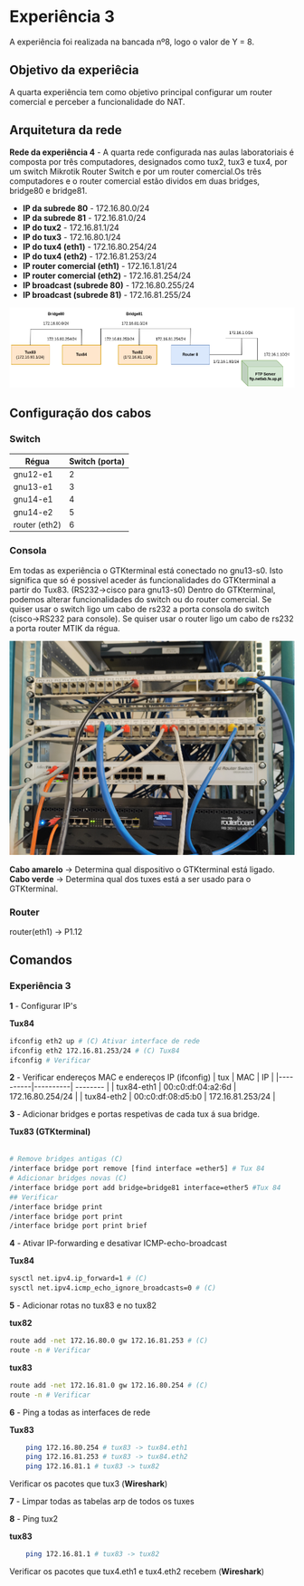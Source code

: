 # Experiência 3
A experiência foi realizada na bancada nº8, logo o valor de Y = 8.

## Objetivo da experiêcia
A quarta experiência tem como objetivo principal configurar um router comercial e perceber a funcionalidade do NAT.

## Arquitetura da rede
**Rede da experiência 4** - A quarta rede configurada nas aulas laboratoriais é composta por três computadores, designados como tux2, tux3 e tux4, por um switch Mikrotik Router Switch e por um router comercial.Os três computadores e o router comercial estão dividos em duas bridges, bridge80 e bridge81.

- **IP da subrede 80** - 172.16.80.0/24
- **IP da subrede 81** - 172.16.81.0/24
- **IP do tux2** - 172.16.81.1/24
- **IP do tux3** - 172.16.80.1/24
- **IP do tux4 (eth1)** - 172.16.80.254/24
- **IP do tux4 (eth2)** - 172.16.81.253/24
- **IP router comercial (eth1)** - 172.16.1.81/24
- **IP router comercial (eth2)** - 172.16.81.254/24
- **IP broadcast (subrede 80)** - 172.16.80.255/24
- **IP broadcast (subrede 81)** - 172.16.81.255/24

![Arquiteura da rede exp4](img/exp4arch.png)


## Configuração dos cabos
### Switch 
|Régua | Switch (porta)|
|----------|----------|
| gnu12-e1 | 2        |
| gnu13-e1 | 3        |
| gnu14-e1 | 4        |
| gnu14-e2 | 5        |
| router (eth2) | 6   |


### Consola
Em todas as experiência o GTKterminal está conectado no gnu13-s0. Isto significa que só é possivel aceder ás funcionalidades do GTKterminal a partir do Tux83. (RS232->cisco para gnu13-s0)
Dentro do GTKterminal, podemos alterar funcionalidades do switch ou do router comercial. Se quiser usar o switch ligo um cabo de rs232 a porta consola do switch (cisco->RS232 para console). Se quiser usar o router ligo um cabo de rs232 a porta router MTIK da régua.

![Cabos exp3](img/cables4.jpg)

**Cabo amarelo** -> Determina qual dispositivo o GTKterminal está ligado.
**Cabo verde** -> Determina qual dos tuxes está a ser usado para o GTKterminal.

### Router
router(eth1) -> P1.12

## Comandos

### Experiência 3

**1** - Configurar IP's

**Tux84** 
```bash
ifconfig eth2 up # (C) Ativar interface de rede
ifconfig eth2 172.16.81.253/24 # (C) Tux84
ifconfig # Verificar
```

**2** - Verificar endereços MAC e endereços IP (ifconfig)
| tux | MAC | IP |
|----------|----------| -------- |
| tux84-eth1 | 00:c0:df:04:a2:6d | 172.16.80.254/24 |
| tux84-eth2 | 00:c0:df:08:d5:b0 | 172.16.81.253/24 |


**3** - Adicionar bridges e portas respetivas de cada tux á sua bridge.

**Tux83 (GTKterminal)**
```bash

# Remove bridges antigas (C)
/interface bridge port remove [find interface =ether5] # Tux 84
# Adicionar bridges novas (C)
/interface bridge port add bridge=bridge81 interface=ether5 #Tux 84
## Verificar
/interface bridge print
/interface bridge port print
/interface bridge port print brief
```

**4** - Ativar IP-forwarding e desativar ICMP-echo-broadcast

**Tux84**
```bash 
sysctl net.ipv4.ip_forward=1 # (C)
sysctl net.ipv4.icmp_echo_ignore_broadcasts=0 # (C)
```
**5** - Adicionar rotas no tux83 e no tux82

**tux82**
```bash 
route add -net 172.16.80.0 gw 172.16.81.253 # (C)
route -n # Verificar
```
**tux83**
```bash 
route add -net 172.16.81.0 gw 172.16.80.254 # (C)
route -n # Verificar
```

**6** - Ping a todas as interfaces de rede

**Tux83**
```bash
    ping 172.16.80.254 # tux83 -> tux84.eth1
    ping 172.16.81.253 # tux83 -> tux84.eth2
    ping 172.16.81.1 # tux83 -> tux82
```
Verificar os pacotes que tux3 (**Wireshark**)

**7** - Limpar todas as tabelas arp de todos os tuxes

**8** -  Ping tux2

**tux83**

```bash
    ping 172.16.81.1 # tux83 -> tux82
```

Verificar os pacotes que tux4.eth1 e tux4.eth2 recebem (**Wireshark**)
